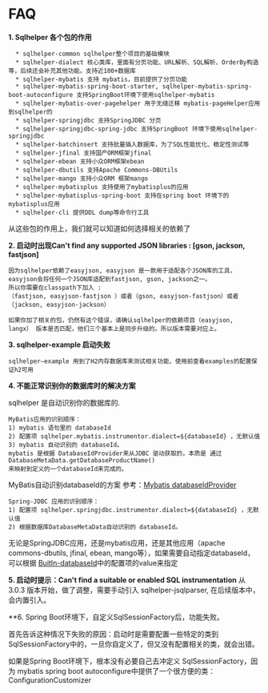 # FAQ

**1. Sqlhelper 各个包的作用**
```
  * sqlhelper-common sqlhelper整个项目的基础模块
  * sqlhelper-dialect 核心类库，里面有分页功能、URL解析、SQL解析、OrderBy构造等，后续还会补充其他功能。支持近100+数据库
  * sqlhelper-mybatis 支持 mybatis，目前提供了分页功能
  * sqlhelper-mybatis-spring-boot-starter, sqlhelper-mybatis-spring-boot-autoconfigure 支持SpringBoot环境下使用sqlhelper-mybatis
  * sqlhelper-mybatis-over-pagehelper 用于无缝迁移 mybatis-pageHelper应用到sqlhelper的
  * sqlhelper-springjdbc 支持SpringJDBC 分页
  * sqlhelper-springjdbc-spring-jdbc 支持SpringBoot 环境下使用sqlhelper-springjdbc
  * sqlhelper-batchinsert 支持批量插入数据库，为了SQL性能优化、稳定性测试等
  * sqlhelper-jfinal 支持国产ORM框架jfinal
  * sqlhelper-ebean 支持小众ORM框架ebean
  * sqlhelper-dbutils 支持Apache Commons-DBUtils 
  * sqlhelper-mango 支持小众ORM 框架mango
  * sqlhelper-mybatisplus 支持使用了mybatisplus的应用
  * sqlhelper-mybatisplus-spring-boot 支持在spring boot 环境下的mybatisplus应用
  * sqlhelper-cli 提供DDL dump等命令行工具
```
从这些包的作用上，我们就可以知道如何选择相关的依赖了

**2. 启动时出现Can't find any supported JSON libraries : [gson, jackson, fastjson]**
```
因为sqlhelper依赖了easyjson, easyjson 是一款用于适配各个JSON库的工具，
easyjson会将任何一个JSON库适配到fastjson, gson, jackson之一。
所以你需要在classpath下加入 :
（fastjson, easyjson-fastjson ）或者（gson, easyjson-fastjson）或者（jackson, easyjson-jackson）

如果你加了相关的包，仍然有这个错误，请确认sqlhelper的依赖项目（easyjson, langx） 版本是否匹配，他们三个基本上是同步升级的。所以版本需要对应上。
```

**3. sqlhelper-example 启动失败**
```
sqlhelper—example 用到了H2内存数据库来测试相关功能，使用前查看examples的配置保证h2可用
```

**4. 不能正常识别你的数据库时的解决方案**

sqlhelper 是自动识别你的数据库的.
```
MyBatis应用的识别顺序：
1) mybatis 语句里的 databaseId
2) 配置项 sqlhelper.mybatis.instrumentor.dialect=${databaseId} ，无默认值
3) mybatis 自动识别的 databaseId。  
mybatis 是根据 DatabaseIdProvider来从JDBC 驱动获取的，本质是 通过DatabaseMetaData.getDatabaseProductName() 
来映射到定义的一个databaseId来完成的。
```
MyBatis自动识别databaseId的方案 参考：[Mybatis databaseIdProvider](https://mybatis.org/mybatis-3/configuration.html#databaseIdProvider)

```
Spring-JDBC 应用的识别顺序：
1) 配置项 sqlhelper.springjdbc.instrumentor.dialect=${databaseId} ，无默认值
2) 根据数据库DatabaseMetaData自动识别的 databaseId。 
```

无论是SpringJDBC应用，还是mybatis应用，还是其他应用（apache commons-dbutils, jfinal, ebean, mango等），如果需要自动指定databaseId， 可以根据 [BuitIn-databaseId](https://github.com/fangjinuo/sqlhelper/blob/master/sqlhelper-dialect/src/main/resources/sqlhelper-dialect-databaseid.properties)中的配置项的value来指定

**5. 启动时提示：Can't find a suitable or enabled SQL instrumentation**
从3.0.3 版本开始，做了调整，需要手动引入 sqlhelper-jsqlparser, 在后续版本中，会内置引入。


**6. Spring Boot环境下，自定义SqlSessionFactory后，功能失败。

首先告诉这种情况下失败的原因：启动时是需要配置一些特定的类到SqlSessionFactory中的，一旦你自定义了，但又没有配置相关的类，就会出错。

如果是Spring Boot环境下，根本没有必要自己去冲定义 SqlSessionFactory，因为 mybatis spring boot autoconfigure中提供了一个很方便的类： ConfigurationCustomizer

